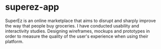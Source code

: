 # superez-app
SuperEz is an online marketplace that aims to disrupt and sharply improve the way that people buy groceries. I have conducted usability and interactivity studies. Designing wireframes, mockups and prototypes in order to measure the quality of the user's experience when using their platform.
